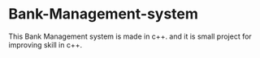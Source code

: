 # Bank-Management-system
This Bank Management system is made in c++. and it is small project for improving skill in c++. 
